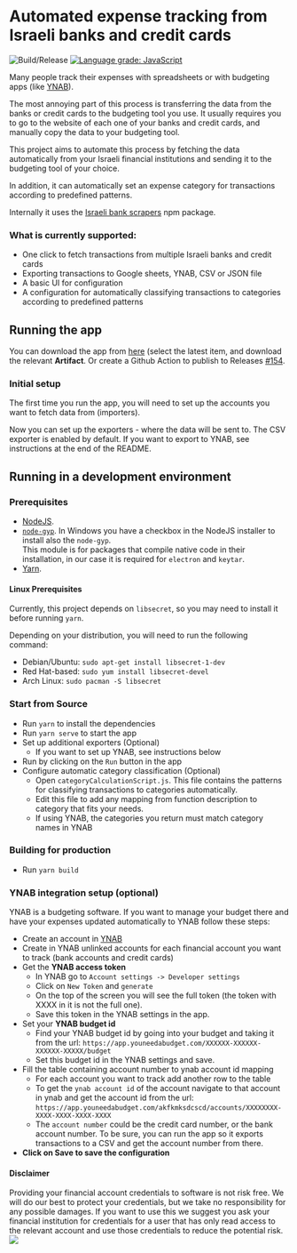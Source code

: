 # Automated expense tracking from Israeli banks and credit cards

![Build/Release](https://github.com/brafdlog/budget-tracking/workflows/Build/Release/badge.svg?branch=master&event=push)
[![Language grade: JavaScript](https://img.shields.io/lgtm/grade/javascript/g/brafdlog/budget-tracking.svg?logo=lgtm&logoWidth=18)](https://lgtm.com/projects/g/brafdlog/budget-tracking/context:javascript)

Many people track their expenses with spreadsheets or with budgeting apps (like [YNAB](https://ynab.com/referral/?ref=Z5wPbP0cYTWjdTQj&utm_source=customer_referral)).

The most annoying part of this process is transferring the data from the banks or credit cards to the budgeting tool you use. It usually requires you to go to the website of each one of your banks and credit cards, and manually copy the data to your budgeting tool.

This project aims to automate this process by fetching the data automatically from your Israeli financial institutions and sending it to the budgeting tool of your choice.

In addition, it can automatically set an expense category for transactions according to predefined patterns.

Internally it uses the [Israeli bank scrapers](https://github.com/eshaham/israeli-bank-scrapers) npm package.

### What is currently supported:

- One click to fetch transactions from multiple Israeli banks and credit cards
- Exporting transactions to Google sheets, YNAB, CSV or JSON file
- A basic UI for configuration
- A configuration for automatically classifying transactions to categories according to predefined patterns

## Running the app
You can download the app from [here](https://github.com/brafdlog/budget-tracking/actions?query=branch%3Amaster+workflow%3ABuild%2FRelease+is%3Asuccess+event%3Apush) (select the latest item, and download the relevant **Artifact**. Or create a Github Action to publish to Releases [#154](https://github.com/brafdlog/budget-tracking/issues/154).

### Initial setup
The first time you run the app, you will need to set up the accounts you want to fetch data from (importers).

Now you can set up the exporters - where the data will be sent to. The CSV exporter is enabled by default.
If you want to export to YNAB, see instructions at the end of the README.

## Running in a development environment

### Prerequisites

- [NodeJS](https://nodejs.org/en/download/).
- [`node-gyp`](https://github.com/nodejs/node-gyp#installation). In Windows you have a checkbox in the NodeJS installer to install also the `node-gyp`.  
  This module is for packages that compile native code in their installation, in our case it is required for `electron` and `keytar`.
- [Yarn](https://yarnpkg.com/getting-started/install).

#### Linux Prerequisites

Currently, this project depends on `libsecret`, so you may need to install it before running `yarn`.

Depending on your distribution, you will need to run the following command:

* Debian/Ubuntu: `sudo apt-get install libsecret-1-dev`
* Red Hat-based: `sudo yum install libsecret-devel`
* Arch Linux: `sudo pacman -S libsecret`

### Start from Source

- Run `yarn` to install the dependencies
- Run `yarn serve` to start the app
- Set up additional exporters (Optional)
  - If you want to set up YNAB, see instructions below
- Run by clicking on the `Run` button in the app
- Configure automatic category classification (Optional)
    - Open `categoryCalculationScript.js`. This file contains the patterns for classifying transactions to categories automatically.
    - Edit this file to add any mapping from function description to category that fits your needs.
    - If using YNAB, the categories you return must match category names in YNAB

### Building for production
- Run `yarn build`

### YNAB integration setup (optional)

YNAB is a budgeting software. If you want to manage your budget there and have your expenses updated automatically to YNAB follow these steps:

- Create an account in [YNAB](https://ynab.com/referral/?ref=Z5wPbP0cYTWjdTQj&utm_source=customer_referral)
- Create in YNAB unlinked accounts for each financial account you want to track (bank accounts and credit cards)
- Get the **YNAB access token**
    - In YNAB go to `Account settings -> Developer settings`
    - Click on `New Token` and `generate`
    - On the top of the screen you will see the full token (the token with XXXX in it is not the full one).
    - Save this token in the YNAB settings in the app.
- Set your **YNAB budget id**
    - Find your YNAB budget id by going into your budget and taking it from the url: `https://app.youneedabudget.com/XXXXXX-XXXXXX-XXXXXX-XXXXX/budget`
    - Set this budget id in the YNAB settings and save.
- Fill the table containing account number to ynab account id mapping
    - For each account you want to track add another row to the table
    - To get the `ynab account id` of the account navigate to that account in ynab and get the account id from the url: `https://app.youneedabudget.com/akfkmksdcscd/accounts/XXXXXXXX-XXXX-XXXX-XXXX-XXXX`
    - The `account number` could be the credit card number, or the bank account number. To be sure, you can run the app so it exports transactions to a CSV and get the account number from there.
- **Click on Save to save the configuration**

#### Disclaimer

Providing your financial account credentials to software is not risk free. We will do our best to protect your credentials, but we take no responsibility for any possible damages. If you want to use this we suggest you ask your financial institution for credentials for a user that has only read access to the relevant account and use those credentials to reduce the potential risk.
![](https://api.segment.io/v1/pixel/page?data=ewogICJ3cml0ZUtleSI6ICJtOVh2MHpHZTFvVWphaVU4cjJUZjJBdU44SThmQlJyYyIsCiAgIm5hbWUiOiAiUkVBRE1FIiwKICAiYW5vbnltb3VzSWQiOiAiYWFhYSIKfQ==)

